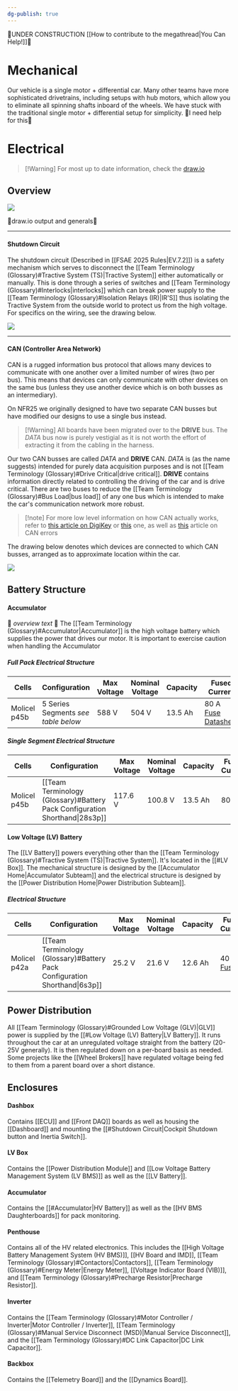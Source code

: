 ```yaml
---
dg-publish: true
---
```

🚧UNDER CONSTRUCTION [[How to contribute to the megathread|You Can Help!]]🚧
# Mechanical
Our vehicle is a single motor + differential car. Many other teams have more sophisticated drivetrains, including setups with hub motors, which allow you to eliminate all spinning shafts inboard of the wheels.
We have stuck with the traditional single motor + differential setup for simplicity.
🚧I need help for this🚧
# Electrical
>[!Warning] For most up to date information, check the [draw.io](https://app.diagrams.net/#G1aAUkTBznf-oBW0_HJwPR886YPGE_Ngbq#%7B%22pageId%22%3A%22AH0zOfJDxDtdpztpxlL7%22%7D)
## Overview
![](https://i.imgur.com/IrDRmHq.png)

🚧draw.io output and generals🚧

---
#### Shutdown Circuit
The shutdown circuit (Described in [[FSAE 2025 Rules|EV.7.2]]) is a safety mechanism which serves to disconnect the [[Team Terminology (Glossary)#Tractive System (TS)|Tractive System]] either automatically or manually. This is done through a series of switches and [[Team Terminology (Glossary)#Interlocks|interlocks]] which can break power supply to the [[Team Terminology (Glossary)#Isolation Relays (IR)|IR'S]] thus isolating the Tractive System from the outside world to protect us from the high voltage. For specifics on the wiring, see the drawing below.

![](https://i.imgur.com/p0XU1E7.png)

---
#### CAN (Controller Area Network)
CAN is a rugged information bus protocol that allows many devices to communicate with one another over a limited number of wires (two per bus). This means that devices can only communicate with other devices on the same bus (unless they use another device which is on both busses as an intermediary).

On NFR25 we originally designed to have two separate CAN busses but have modified our designs to use a single bus instead.

>[!Warning] All boards have been migrated over to the **DRIVE** bus. The *DATA* bus now is purely vestigial as it is not worth the effort of extracting it from the cabling in the harness.

Our two CAN busses are called *DATA* and **DRIVE** CAN. *DATA* is (as the name suggests) intended for purely data acquisition purposes and is not [[Team Terminology (Glossary)#Drive Critical|drive critical]]. **DRIVE** contains information directly related to controlling the driving of the car and is drive critical. There are two buses to reduce the [[Team Terminology (Glossary)#Bus Load|bus load]] of any one bus which is intended to make the car's communication network more robust.

>[!note] For more low level information on how CAN actually works, refer to [this article on DigiKey](https://forum.digikey.com/t/overview-of-the-can-bus-protocol/21170) or [this](https://www.digikey.com/en/blog/the-basics-of-the-controller-area-network) one, as well as [this](https://www.csselectronics.com/pages/can-bus-errors-intro-tutorial) article on CAN errors

The drawing below denotes which devices are connected to which CAN busses, arranged as to approximate location within the car.

![](https://i.imgur.com/821K77q.png)

## Battery Structure
#### Accumulator
🚧 *overview text* 🚧
The [[Team Terminology (Glossary)#Accumulator|Accumulator]] is the high voltage battery which supplies the power that drives our motor. It is important to exercise caution when handling the Accumulator
##### Full Pack Electrical Structure

| Cells        | Configuration                       | Max Voltage | Nominal Voltage | Capacity | Fused Current                                                                                                                                                                                                                                                          |
| ------------ | ----------------------------------- | ----------- | --------------- | -------- | ---------------------------------------------------------------------------------------------------------------------------------------------------------------------------------------------------------------------------------------------------------------------- |
| Molicel p45b | 5 Series Segments *see table below* | 588 V       | 504 V           | 13.5 Ah  | 80 A<br>[Fuse](https://www.mouser.com/ProductDetail/Littelfuse/L75QS080.V?qs=w%2Fv1CP2dgqquMmGcdv%252B%252BVQ%3D%3D)<br>[Datasheet](https://www.littelfuse.com/~/media/electrical/datasheets/fuses/semiconductor-fuses/littelfuse-industrial-l75qs-fuse-datasheet.pdf) |
##### Single Segment Electrical Structure

| Cells        | Configuration                                                    | Max Voltage | Nominal Voltage | Capacity | Fused Current |
| ------------ | ---------------------------------------------------------------- | ----------- | --------------- | -------- | ------------- |
| Molicel p45b | [[Team Terminology (Glossary)#Battery Pack Configuration Shorthand\|28s3p]] | 117.6 V     | 100.8 V         | 13.5 Ah  | 80 A          |

#### Low Voltage (LV) Battery
The [[LV Battery]] powers everything other than the [[Team Terminology (Glossary)#Tractive System (TS)|Tractive System]]. It's located in the [[#LV Box]]. The mechanical structure is designed by the [[Accumulator Home|Accumulator Subteam]] and the electrical structure is designed by the [[Power Distribution Home|Power Distribution Subteam]].
##### Electrical Structure

| Cells        | Configuration                                                              | Max Voltage | Nominal Voltage | Capacity | Fused Current                                                                                                                                                                                                                                                                                                                                                                                                                                                                                                                          |
| ------------ | -------------------------------------------------------------------------- | ----------- | --------------- | -------- | -------------------------------------------------------------------------------------------------------------------------------------------------------------------------------------------------------------------------------------------------------------------------------------------------------------------------------------------------------------------------------------------------------------------------------------------------------------------------------------------------------------------------------------- |
| Molicel p42a | [[Team Terminology (Glossary)#Battery Pack Configuration Shorthand\|6s3p]] | 25.2 V      | 21.6 V          | 12.6 Ah  | 40 A<br>[Fuse](https://www.amazon.com/Chanzon-50Pcs-Listed-Standard-Automotive/dp/B0CYP881ZL?crid=KOYM53VK3BJI&dib=eyJ2IjoiMSJ9.kAud1lwfnSJMHH_HHJksJ3AayT8HQIqm2DRrKdBcHMnv_5H38w8UA5qC38SW-9TZeDXUhWiUH5apFWH5WxkjyAqGwauFDSRfrqBKFBpEtEMMDnBAl-fw4ZHpuBtrKXKUkab2x4VEEME3K_TacMuT8-gI3TrKF94495g-FLnbpBmou8O6N8UpJYpcsO5qqdaKDeMduAyfolulBSMIC2Yjs8qKYCl8mqNGbtF5UdIVvy0.ofn3doJM6QnXEOKwYIaudk923TirJMeK_C6ZZ_5s2C0&dib_tag=se&keywords=40%2Bamp%2Batc%2Bfuse&qid=1721963859&sprefix=40%2Bamp%2Batc%2Bfus%2Caps%2C117&sr=8-4&th=1) |

## Power Distribution
All [[Team Terminology (Glossary)#Grounded Low Voltage (GLV)|GLV]] power is supplied by the [[#Low Voltage (LV) Battery|LV Battery]]. It runs throughout the car at an unregulated voltage straight from the battery (20-25V generally). It is then regulated down on a per-board basis as needed. Some projects like the [[Wheel Brokers]] have regulated voltage being fed to them from a parent board over a short distance.

## Enclosures
#### Dashbox
Contains [[ECU]] and [[Front DAQ]] boards as well as housing the [[Dashboard]] and mounting the [[#Shutdown Circuit|Cockpit Shutdown button and Inertia Switch]].
#### LV Box
Contains the [[Power Distribution Module]] and [[Low Voltage Battery Management System (LV BMS)]] as well as the [[LV Battery]].
#### Accumulator
Contains the [[#Accumulator|HV Battery]] as well as the [[HV BMS Daughterboards]] for pack monitoring.
#### Penthouse
Contains all of the HV related electronics. This includes the [[High Voltage Battery Management System (HV BMS)]], [[HV Board and IMD]], [[Team Terminology (Glossary)#Contactors|Contactors]], [[Team Terminology (Glossary)#Energy Meter|Energy Meter]], [[Voltage Indicator Board (VIB)]], and [[Team Terminology (Glossary)#Precharge Resistor|Precharge Resistor]].
#### Inverter
Contains the [[Team Terminology (Glossary)#Motor Controller / Inverter|Motor Controller / Inverter]], [[Team Terminology (Glossary)#Manual Service Disconnect (MSD)|Manual Service Disconnect]], and the [[Team Terminology (Glossary)#DC Link Capacitor|DC Link Capacitor]].
#### Backbox
Contains the [[Telemetry Board]] and the [[Dynamics Board]].
